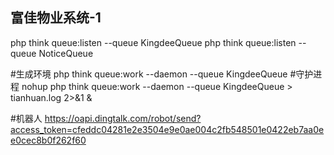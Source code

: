 ## 富佳物业系统-1
php think queue:listen --queue  KingdeeQueue
php think queue:listen --queue  NoticeQueue


#生成环境
php think queue:work --daemon --queue KingdeeQueue
#守护进程
nohup php think queue:work --daemon --queue KingdeeQueue > tianhuan.log 2>&1 &

#机器人
https://oapi.dingtalk.com/robot/send?access_token=cfeddc04281e2e3504e9e0ae004c2fb548501e0422eb7aa0ee0cec8b0f262f60

